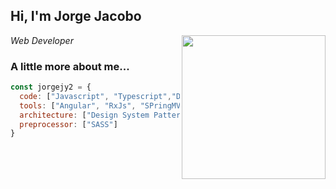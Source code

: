 <h2> Hi, I'm Jorge Jacobo</h2>

<img align='right' src="https://avatars3.githubusercontent.com/u/44221869?s=460&u=937bd6ef559788217d3aecce5b49d62e8c7984ff&v=4" width="230">

<p><em>Web Developer</em></p>

### A little more about me...  

```javascript
const jorgejy2 = {
  code: ["Javascript", "Typescript","Dart", "Java", "HTML/CSS"],
  tools: ["Angular", "RxJs", "SPringMVC", "FLutter", "Android", "Docker", "Linux"],
  architecture: ["Design System Pattern"],
  preprocessor: ["SASS"]
}
```
